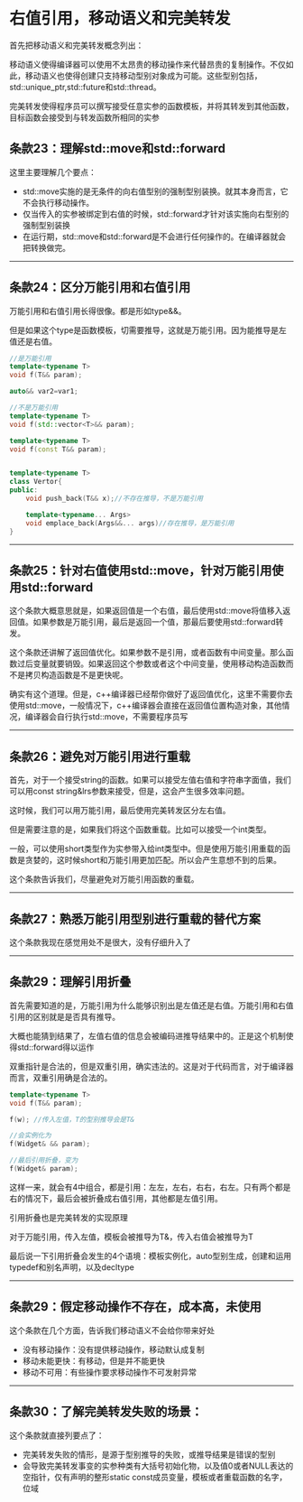 # 右值引用，移动语义和完美转发

首先把移动语义和完美转发概念列出：

移动语义使得编译器可以使用不太昂贵的移动操作来代替昂贵的复制操作。不仅如此，移动语义也使得创建只支持移动型别对象成为可能。这些型别包括，std::unique_ptr,std::future和std::thread。

完美转发使得程序员可以撰写接受任意实参的函数模板，并将其转发到其他函数，目标函数会接受到与转发函数所相同的实参

## 条款23：理解std::move和std::forward

这里主要理解几个要点：

* std::move实施的是无条件的向右值型别的强制型别装换。就其本身而言，它不会执行移动操作。
* 仅当传入的实参被绑定到右值的时候，std::forward才针对该实施向右型别的强制型别装换
* 在运行期，std::move和std::forward是不会进行任何操作的。在编译器就会把转换做完。

***

## 条款24：区分万能引用和右值引用

万能引用和右值引用长得很像。都是形如type&&。

但是如果这个type是函数模板，切需要推导，这就是万能引用。因为能推导是左值还是右值。

```c++
//是万能引用
template<typename T>
void f(T&& param);

auto&& var2=var1;

//不是万能引用
template<typename T>
void f(std::vector<T>&& param);

template<typename T>
void f(const T&& param);


template<typename T>
class Vertor{
public:
    void push_back(T&& x);//不存在推导，不是万能引用

    template<typename... Args>
    void emplace_back(Args&&... args)//存在推导，是万能引用
}
```

***

## 条款25：针对右值使用std::move，针对万能引用使用std::forward

这个条款大概意思就是，如果返回值是一个右值，最后使用std::move将值移入返回值。如果参数是万能引用，最后是返回一个值，那最后要使用std::forward转发。

这个条款还讲解了返回值优化。如果参数不是引用，或者函数有中间变量。那么函数过后变量就要销毁。如果返回这个参数或者这个中间变量，使用移动构造函数而不是拷贝构造函数是不是更快呢。

确实有这个道理。但是，c++编译器已经帮你做好了返回值优化，这里不需要你去使用std::move，一般情况下，c++编译器会直接在返回值位置构造对象，其他情况，编译器会自行执行std::move，不需要程序员写

***

## 条款26：避免对万能引用进行重载

首先，对于一个接受string的函数。如果可以接受左值右值和字符串字面值，我们可以用const string&lrs参数来接受，但是，这会产生很多效率问题。

这时候，我们可以用万能引用，最后使用完美转发区分左右值。

但是需要注意的是，如果我们将这个函数重载。比如可以接受一个int类型。

一般，可以使用short类型作为实参带入给int类型中。但是使用万能引用重载的函数是贪婪的，这时候short和万能引用更加匹配。所以会产生意想不到的后果。

这个条款告诉我们，尽量避免对万能引用函数的重载。

***

## 条款27：熟悉万能引用型别进行重载的替代方案

这个条款我现在感觉用处不是很大，没有仔细升入了

***

## 条款29：理解引用折叠

首先需要知道的是，万能引用为什么能够识别出是左值还是右值。万能引用和右值引用的区别就是是否具有推导。

大概也能猜到结果了，左值右值的信息会被编码进推导结果中的。正是这个机制使得std::forward得以运作

双重指针是合法的，但是双重引用，确实违法的。这是对于代码而言，对于编译器而言，双重引用确是合法的。

```c++
template<typename T>
void f(T&& param);

f(w); //传入左值，T的型别推导会是T&

//会实例化为
f(Widget& && param);

//最后引用折叠，变为
f(Widget& param);
```

这样一来，就会有4中组合，都是引用：左左，左右，右右，右左。只有两个都是右的情况下，最后会被折叠成右值引用，其他都是左值引用。

引用折叠也是完美转发的实现原理

对于万能引用，传入左值，模板会被推导为T&，传入右值会被推导为T

最后说一下引用折叠会发生的4个语境：模板实例化，auto型别生成，创建和运用typedef和别名声明，以及decltype

***

## 条款29：假定移动操作不存在，成本高，未使用

这个条款在几个方面，告诉我们移动语义不会给你带来好处

* 没有移动操作：没有提供移动操作，移动默认成复制
* 移动未能更快：有移动，但是并不能更快
* 移动不可用：有些操作要求移动操作不可发射异常

***

## 条款30：了解完美转发失败的场景：

这个条款就直接列要点了：

* 完美转发失败的情形，是源于型别推导的失败，或推导结果是错误的型别
* 会导致完美转发事变的实参种类有大括号初始化物，以及值0或者NULL表达的空指针，仅有声明的整形static const成员变量，模板或者重载函数的名字，位域

